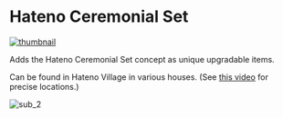 # Hateno Ceremonial Set

[![thumbnail](https://user-images.githubusercontent.com/80713508/145370612-a2ace027-4140-4244-8168-e6870276d848.png)](https://www.youtube.com/watch?v=GjqtbAuT6d0)

Adds the Hateno Ceremonial Set concept as unique upgradable items.

Can be found in Hateno Village in various houses. (See [this video](https://www.youtube.com/watch?v=GjqtbAuT6d0) for precise locations.)

![sub_2](https://user-images.githubusercontent.com/80713508/145370903-c520902a-26f0-4f14-87b6-9facf2d1088c.png)
